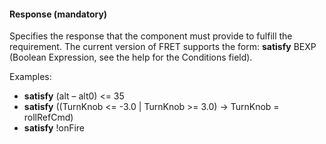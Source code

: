 #### Response (mandatory)

Specifies the response that the component must provide to fulfill the requirement.
The current version of FRET supports the form:
**satisfy** BEXP (Boolean Expression, see the help for the Conditions field). 

Examples:

* **satisfy** (alt – alt0) <= 35
* **satisfy** ((TurnKnob <= -3.0 | TurnKnob >= 3.0) -> TurnKnob =
rollRefCmd)
* **satisfy** !onFire
